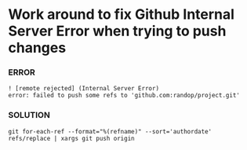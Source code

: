 # Work around to fix Github Internal Server Error when trying to push changes
### ERROR
```
! [remote rejected] (Internal Server Error)
error: failed to push some refs to 'github.com:randop/project.git'
```
### SOLUTION
```
git for-each-ref --format="%(refname)" --sort='authordate' refs/replace | xargs git push origin
```